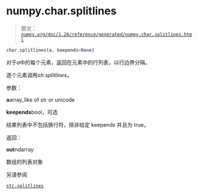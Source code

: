 # numpy.char.splitlines

> 原文：[`numpy.org/doc/1.26/reference/generated/numpy.char.splitlines.html`](https://numpy.org/doc/1.26/reference/generated/numpy.char.splitlines.html)

```py
char.splitlines(a, keepends=None)
```

对于*a*中的每个元素，返回在元素中的行列表，以行边界分隔。

逐个元素调用*str.splitlines*。

参数：

**a**array_like of str or unicode

**keepends**bool，可选

结果列表中不包括换行符，除非给定 keepends 并且为 true。

返回：

**out**ndarray

数组的列表对象

另请参阅

[`str.splitlines`](https://docs.python.org/3/library/stdtypes.html#str.splitlines "(在 Python v3.11)")
